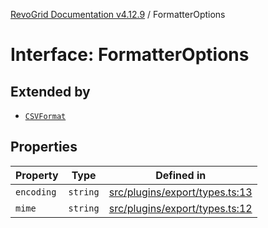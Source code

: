 [RevoGrid Documentation v4.12.9](README.md) / FormatterOptions

# Interface: FormatterOptions

## Extended by

- [`CSVFormat`](Interface.CSVFormat.md)

## Properties

| Property | Type | Defined in |
| ------ | ------ | ------ |
| `encoding` | `string` | [src/plugins/export/types.ts:13](https://github.com/revolist/revogrid/blob/5b626b1ece93ea60f82047d059b8a2635455feb4/src/plugins/export/types.ts#L13) |
| `mime` | `string` | [src/plugins/export/types.ts:12](https://github.com/revolist/revogrid/blob/5b626b1ece93ea60f82047d059b8a2635455feb4/src/plugins/export/types.ts#L12) |
